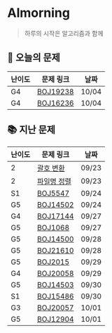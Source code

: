 # Almorning

>  하루의 시작은 알고리즘과 함께

## 📖 오늘의 문제

| 난이도 | 문제 링크                                         | 날짜  |
| ------ | ------------------------------------------------- | ----- |
| G4     | [BOJ19238](https://www.acmicpc.net/problem/19238) | 10/04 |
| G4     | [BOJ16236](https://www.acmicpc.net/problem/16236) | 10/04 |

## 📚 지난 문제

| 난이도 | 문제 링크                                                    | 날짜  |
| ------ | ------------------------------------------------------------ | ----- |
| 2      | [괄호 변환](https://programmers.co.kr/learn/courses/30/lessons/60058) | 09/23 |
| 2      | [파일명 정렬](https://programmers.co.kr/learn/courses/30/lessons/17686) | 09/23 |
| S1     | [BOJ5547](https://www.acmicpc.net/problem/5547)              | 09/24 |
| G5     | [BOJ14502](https://www.acmicpc.net/problem/14502)            | 09/24 |
| G4     | [BOJ17144](https://www.acmicpc.net/problem/17144)            | 09/27 |
| G5     | [BOJ1068](https://www.acmicpc.net/problem/1068)              | 09/27 |
| G5     | [BOJ14500](https://www.acmicpc.net/problem/14500)            | 09/28 |
| G5     | [BOJ21610](https://www.acmicpc.net/problem/21610)            | 09/28 |
| G5     | [BOJ2015](https://www.acmicpc.net/problem/2015)              | 09/29 |
| G4     | [BOJ20058](https://www.acmicpc.net/problem/20058)            | 09/29 |
| G5     | [BOJ14503](https://www.acmicpc.net/problem/14503)            | 09/30 |
| S1     | [BOJ15486](https://www.acmicpc.net/problem/15486)            | 09/30 |
| G3     | [BOJ20057](https://www.acmicpc.net/problem/20057)            | 10/01 |
| G5     | [BOJ12904](https://www.acmicpc.net/problem/12904)            | 10/01 |

